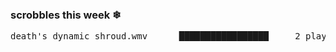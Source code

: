 <h3>scrobbles this week ❄</h3><pre>death's dynamic shroud.wmv      █████████████████     2 plays</pre>